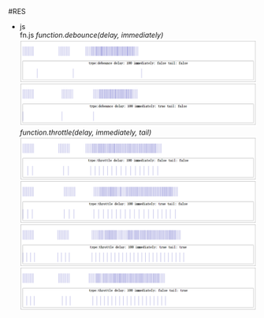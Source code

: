 #RES
* js  
    fn.js
    *function.debounce(delay, immediately)*
    ![debounce](RES/js/debounce.png)
    *function.throttle(delay, immediately, tail)*
    ![throttle](RES/js/throttle.png)
